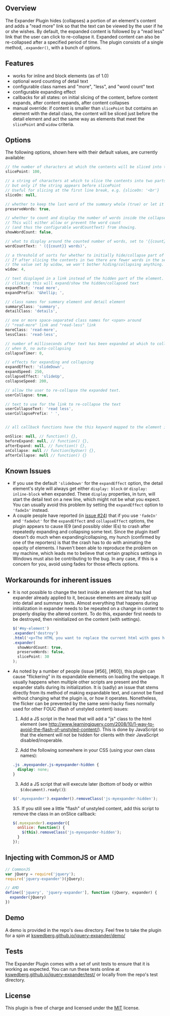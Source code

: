 ## Overview

The Expander Plugin hides (collapses) a portion of an element's content and adds a "read more" link so that the text can be viewed by the user if he or she wishes. By default, the expanded content is followed by a "read less" link that the user can click to re-collapse it. Expanded content can also be re-collapsed after a specified period of time. The plugin consists of a single method, `.expander()`, with a bunch of options.

## Features

* works for inline and block elements (as of 1.0)
* optional word counting of detail text
* configurable class names and "more", "less", and "word count" text
* configurable expanding effect
* callbacks for all states: on initial slicing of the content, before content expands, after content expands, after content collapses
* manual override: if content is smaller than `slicePoint` but contains an element with the detail class, the content will be sliced just before the detail element and act the same way as elements that meet the `slicePoint` and `widow` criteria.


## Options

The following options, shown here with their default values, are currently available:

```javascript
// the number of characters at which the contents will be sliced into two parts.
slicePoint: 100,

// a string of characters at which to slice the contents into two parts,
// but only if the string appears before slicePoint
// Useful for slicing at the first line break, e.g. {sliceOn: '<br'}
sliceOn: null,

// whether to keep the last word of the summary whole (true) or let it slice in the middle of a word (false)
preserveWords: true,

// whether to count and display the number of words inside the collapsed text
// This will either allow or prevent the word count 
// (and thus the configurable wordCountText) from showing.
showWordCount: false,

// what to display around the counted number of words, set to '{{count}}' to show only the number
wordCountText: ' ({{count}} words)',

// a threshold of sorts for whether to initially hide/collapse part of the element's contents.
// If after slicing the contents in two there are fewer words in the second part than
// the value set by widow, we won't bother hiding/collapsing anything.
widow: 4,

// text displayed in a link instead of the hidden part of the element.
// clicking this will expand/show the hidden/collapsed text
expandText: 'read more',
expandPrefix: '&hellip; ',

// class names for summary element and detail element
summaryClass: 'summary',
detailClass: 'details',

// one or more space-separated class names for <span> around
// "read-more" link and "read-less" link
moreClass: 'read-more',
lessClass: 'read-less',

// number of milliseconds after text has been expanded at which to collapse the text again.
// when 0, no auto-collapsing
collapseTimer: 0,

// effects for expanding and collapsing
expandEffect: 'slideDown',
expandSpeed: 250,
collapseEffect: 'slideUp',
collapseSpeed: 200,

// allow the user to re-collapse the expanded text.
userCollapse: true,

// text to use for the link to re-collapse the text
userCollapseText: 'read less',
userCollapsePrefix: ' ',


// all callback functions have the this keyword mapped to the element in the jQuery set when .expander() is called

onSlice: null, // function() {},
beforeExpand: null, // function() {},
afterExpand: null, // function() {},
onCollapse: null // function(byUser) {},
afterCollapse: null // function() {}
```

## Known Issues

* If you use the default `'slideDown'` for the `expandEffect` option, the detail element's style will always get either `display: block` or `display: inline-block` when expanded. These `display` properties, in turn, will start the detail text on a new line, which might not be what you expect. You can usually avoid this problem by setting the `expandEffect` option to `'fadeIn'` instead.
* A couple people have reported (in [issue #24](https://github.com/kswedberg/jquery-expander/issues/24)) that if you use `'fadeIn'` and
`'fadeOut'` for the `expandEffect` and `collapseEffect` options, the plugin
appears to cause IE9 (and possibly older IEs) to crash after repeatedly
expanding and collapsing some text. Since the plugin itself doesn't do much
when expanding/collapsing, my hunch (confirmed by one of the reporters) is
that the crash has to do with animating the opacity of elements. I haven't
been able to reproduce the problem on my machine, which leads me to believe
that certain graphics settings in Windows must also be contributing to the
bug. In any case, if this is a concern for you, avoid using fades for those
effects options.

## Workarounds for inherent issues

* It is not possible to change the text inside an element that has had expander already applied to it, because elements are already split up into detail and summary texts. Almost everything that happens during initialization in expander needs to be repeated on a change in content to properly display the altered content. To do this, expander first needs to be destroyed, then reinitialized on the content (with settings).
  ```js
  $('#my-element')
  .expander('destroy')
  .html('<p>The HTML you want to replace the current html with goes here</p>')
  .expander(
    showWordCount: true,
    preserveWords: false,
    slicePoint: 30
  );
  ```

* As noted by a number of people (issue [#56], [#60]), this plugin can cause 
"flickering" in its expandable elements on loading the webpage. It usually happens when multiple other scripts are present and the expander stalls during its initialization. It is (sadly) an issue that stems directly from its method of making expandable text, and cannot be fixed without changing what the plugin is, or how it operates. Nonetheless, the flicker can be prevented by the same semi-hacky fixes normally used for other FOUC (flash of unstyled content) issues:

  1. Add a JS script in the head that will add a "js" class to the html element 
  (see http://www.learningjquery.com/2008/10/1-way-to-avoid-the-flash-of-unstyled-content/). 
  This is done by JavaScript so that the element will not be hidden for clients with their JavaScript disabled/inoperable.

  2. Add the following somewhere in your CSS (using your own class names):
    ```css
    .js .myexpander.js-myexpander-hidden { 
      display: none; 
    }
    ```

  3. Add a JS script that will execute later (bottom of body or within `$(document).ready()`):
    ```js
    $('.myexpander').expander().removeClass('js-myexpander-hidden');
    ```

  3.5. If you still see a little "flash" of unstyled content, add this script to remove the class in an onSlice callback:
  ```js
  $(.myexpander).expander({
    onSlice: function() {
      $(this).removeClass('js-myexpander-hidden');
    }
  });
  ```
  
## Injecting with CommonJS or AMD

```js
// CommonJS
var jQuery = require('jquery');
require('jquery-expander')(jQuery);

// AMD
define(['jquery', 'jquery-expander'], function (jQuery, expander) {
  expander(jQuery)
})
```

## Demo

A demo is provided in the repo's `demo` directory. Feel free to take the plugin for a spin at [kswedberg.github.io/jquery-expander/demo/][3]

## Tests

The Expander Plugin comes with a set of unit tests to ensure that it is working as expected. You can run these tests online at [kswedberg.github.io/jquery-expander/test/][1] or locally from the repo's test directory.

## License

This plugin is free of charge and licensed under the [MIT][2] license.

[1]: https://kswedberg.github.io/jquery-expander/test/
[2]: http://kswedberg.mit-license.org/
[3]: https://kswedberg.github.io/jquery-expander/demo/
